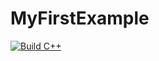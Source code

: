 # MyFirstExample
[![Build C++](https://github.com/Rguzman41/MyFirstExample/actions/workflows/c-cpp.yml/badge.svg)](https://github.com/Rguzman41/MyFirstExample/actions/workflows/c-cpp.yml)
